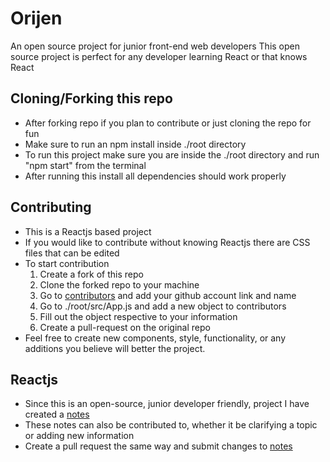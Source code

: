 # Orijen

An open source project for junior front-end web developers
This open source project is perfect for any developer learning React or that knows React

## Cloning/Forking this repo

- After forking repo if you plan to contribute or just cloning the repo for fun
- Make sure to run an npm install inside ./root directory
- To run this project make sure you are inside the ./root directory and run "npm start" from the terminal
- After running this install all dependencies should work properly

## Contributing

- This is a Reactjs based project
- If you would like to contribute without knowing Reactjs there are CSS files that can be edited
- To start contribution
  1. Create a fork of this repo
  2. Clone the forked repo to your machine
  3. Go to [contributors](./contributors.md) and add your github account link and name
  4. Go to ./root/src/App.js and add a new object to contributors
  5. Fill out the object respective to your information
  6. Create a pull-request on the original repo
- Feel free to create new components, style, functionality, or any additions you believe will better the project.

## Reactjs

- Since this is an open-source, junior developer friendly, project I have created a [notes](./Notes.md)
- These notes can also be contributed to, whether it be clarifying a topic or adding new information
- Create a pull request the same way and submit changes to [notes](./Notes.md)
